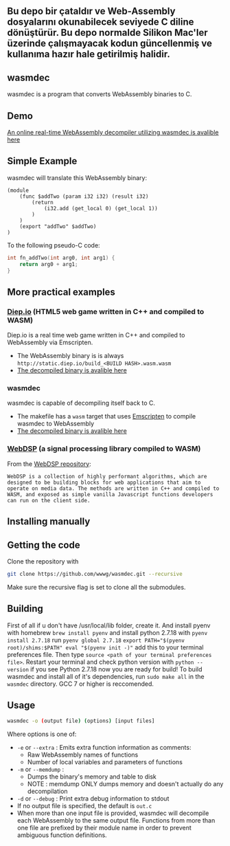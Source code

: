 ## Bu depo bir çataldır ve Web-Assembly dosyalarını okunabilecek seviyede C diline dönüştürür. Bu depo normalde Silikon Mac'ler üzerinde çalışmayacak kodun güncellenmiş ve kullanıma hazır hale getirilmiş halidir.

## wasmdec
wasmdec is a program that converts WebAssembly binaries to C.

## Demo
[An online real-time WebAssembly decompiler utilizing wasmdec is avalible here](https://wwwg.github.io/web-wasmdec/)

## Simple Example
wasmdec will translate this WebAssembly binary:
```wasm
(module
	(func $addTwo (param i32 i32) (result i32)
		(return
			(i32.add (get_local 0) (get_local 1))
		)
	)
	(export "addTwo" $addTwo)
)
```
To the following pseudo-C code:
```c
int fn_addTwo(int arg0, int arg1) {
	return arg0 + arg1;
}
```
## More practical examples

### [Diep.io](https://diep.io) (HTML5 web game written in C++ and compiled to WASM)
Diep.io is a real time web game written in C++ and compiled to WebAssembly via Emscripten.
* The WebAssembly binary is is always `http://static.diep.io/build_<BUILD HASH>.wasm.wasm`
* [The decompiled binary is avalible here](examples/diep_decompiled.c)

### wasmdec
wasmdec is capable of decompiling itself back to C.
* The makefile has a `wasm` target that uses [Emscripten](https://github.com/kripken/emscripten) to compile wasmdec to WebAssembly
* [The decompiled binary is avalible here](examples/wasmdec_decompiled.c)

### [WebDSP](https://github.com/shamadee/web-dsp) (a signal processing library compiled to WASM)
From the [WebDSP repository](https://github.com/shamadee/web-dsp):
```
WebDSP is a collection of highly performant algorithms, which are designed to be building blocks for web applications that aim to operate on media data. The methods are written in C++ and compiled to WASM, and exposed as simple vanilla Javascript functions developers can run on the client side.
```

## Installing manually

## Getting the code
Clone the repository with
```bash
git clone https://github.com/wwwg/wasmdec.git --recursive
```
Make sure the recursive flag is set to clone all the submodules.
## Building
First of all if u don't have /usr/local/lib folder, create it. And install pyenv with homebrew `brew install pyenv` and install python 2.7.18 with `pyenv install 2.7.18` run `pyenv global 2.7.18` `export PATH="$(pyenv root)/shims:$PATH"
eval "$(pyenv init -)"` add this to your terminal preferences file. Then type `source <path of your terminal preferences file>`. Restart your terminal and check python version with `python --version` if you see Python 2.7.18 now you are ready for build!
To build wasmdec and install all of it's dependencies, run `sudo make all` in the `wasmdec` directory. GCC 7 or higher is reccomended.

## Usage
```bash
wasmdec -o (output file) (options) [input files]
```
Where options is one of:
- `-e` or `--extra` : Emits extra function information as comments:
    * Raw WebAssembly names of functions
    * Number of local variables and parameters of functions
- `-m` or `--memdump` : 
    * Dumps the binary's memory and table to disk
    * NOTE : memdump ONLY dumps memory and doesn't actually do any decompilation
- `-d` or `--debug` : Print extra debug information to stdout
- If no output file is specified, the default is `out.c`
- When more than one input file is provided, wasmdec will decompile each WebAssembly to the same output file. Functions from more than one file are prefixed by their module name in order to prevent ambiguous function definitions.

